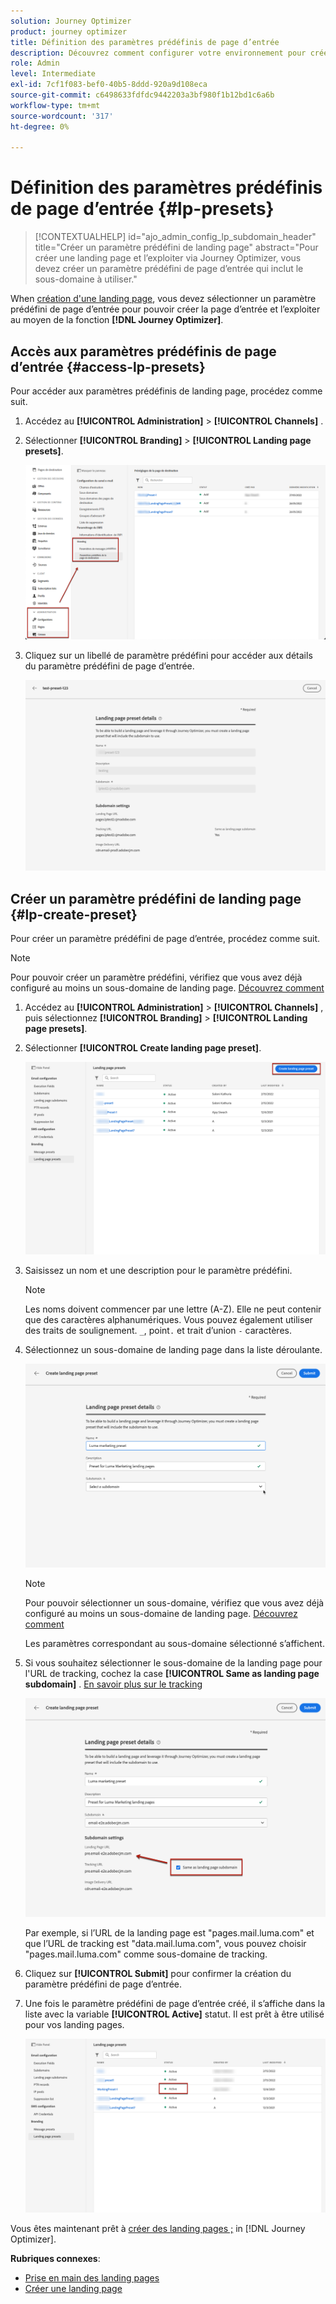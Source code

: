 ```yaml
---
solution: Journey Optimizer
product: journey optimizer
title: Définition des paramètres prédéfinis de page d’entrée
description: Découvrez comment configurer votre environnement pour créer et utiliser des landing pages avec Journey Optimizer
role: Admin
level: Intermediate
exl-id: 7cf1f083-bef0-40b5-8ddd-920a9d108eca
source-git-commit: c6498633fdfdc9442203a3bf980f1b12bd1c6a6b
workflow-type: tm+mt
source-wordcount: '317'
ht-degree: 0%

---
```


# Définition des paramètres prédéfinis de page d’entrée {#lp-presets}

>[!CONTEXTUALHELP]
>id="ajo_admin_config_lp_subdomain_header"
>title="Créer un paramètre prédéfini de landing page"
>abstract="Pour créer une landing page et l’exploiter via Journey Optimizer, vous devez créer un paramètre prédéfini de page d’entrée qui inclut le sous-domaine à utiliser."

When [création d&#39;une landing page](../landing-pages/create-lp.md#create-a-lp), vous devez sélectionner un paramètre prédéfini de page d’entrée pour pouvoir créer la page d’entrée et l’exploiter au moyen de la fonction **[!DNL Journey Optimizer]**.

## Accès aux paramètres prédéfinis de page d’entrée {#access-lp-presets}

Pour accéder aux paramètres prédéfinis de landing page, procédez comme suit.

1. Accédez au **[!UICONTROL Administration]** > **[!UICONTROL Channels]** .

1. Sélectionner **[!UICONTROL Branding]** > **[!UICONTROL Landing page presets]**.

   ![](assets/lp_presets-access.png)

1. Cliquez sur un libellé de paramètre prédéfini pour accéder aux détails du paramètre prédéfini de page d’entrée.

   ![](assets/lp_preset-details.png)

## Créer un paramètre prédéfini de landing page {#lp-create-preset}

Pour créer un paramètre prédéfini de page d’entrée, procédez comme suit.

>[!NOTE]
>
>Pour pouvoir créer un paramètre prédéfini, vérifiez que vous avez déjà configuré au moins un sous-domaine de landing page. [Découvrez comment](lp-subdomains.md)

1. Accédez au **[!UICONTROL Administration]** > **[!UICONTROL Channels]** , puis sélectionnez **[!UICONTROL Branding]** > **[!UICONTROL Landing page presets]**.

1. Sélectionner **[!UICONTROL Create landing page preset]**.

   ![](assets/lp_create-preset-temp.png)

1. Saisissez un nom et une description pour le paramètre prédéfini.

   >[!NOTE]
   >
   > Les noms doivent commencer par une lettre (A-Z). Elle ne peut contenir que des caractères alphanumériques. Vous pouvez également utiliser des traits de soulignement. `_`, point`.` et trait d’union `-` caractères.

1. Sélectionnez un sous-domaine de landing page dans la liste déroulante.

   ![](assets/lp_preset-subdomain.png)

   >[!NOTE]
   >
   >Pour pouvoir sélectionner un sous-domaine, vérifiez que vous avez déjà configuré au moins un sous-domaine de landing page. [Découvrez comment](#lp-subdomains)

   Les paramètres correspondant au sous-domaine sélectionné s’affichent.

1. Si vous souhaitez sélectionner le sous-domaine de la landing page pour l&#39;URL de tracking, cochez la case **[!UICONTROL Same as landing page subdomain]** . [En savoir plus sur le tracking](../email/message-tracking.md)

   ![](assets/lp_preset-subdomain-settings-same.png)

   Par exemple, si l’URL de la landing page est &quot;pages.mail.luma.com&quot; et que l’URL de tracking est &quot;data.mail.luma.com&quot;, vous pouvez choisir &quot;pages.mail.luma.com&quot; comme sous-domaine de tracking.

1. Cliquez sur **[!UICONTROL Submit]** pour confirmer la création du paramètre prédéfini de page d’entrée. <!--You can also save the preset as draft and resume its configuration later on.-->

   <!--![](assets/lp_preset-subdomain-settings-submit.png)-->

1. Une fois le paramètre prédéfini de page d’entrée créé, il s’affiche dans la liste avec la variable **[!UICONTROL Active]** statut. Il est prêt à être utilisé pour vos landing pages.

   ![](assets/lp-preset-active-temp.png)

Vous êtes maintenant prêt à [créer des landing pages ;](../landing-pages/create-lp.md) in [!DNL Journey Optimizer].
<!--
>[!NOTE]
>
>Learn how to create channel surfaces for push notifications and emails in [this section](channel-surfaces.md).-->

**Rubriques connexes**:

* [Prise en main des landing pages](../landing-pages/get-started-lp.md)
* [Créer une landing page](../landing-pages/create-lp.md#create-a-lp)
